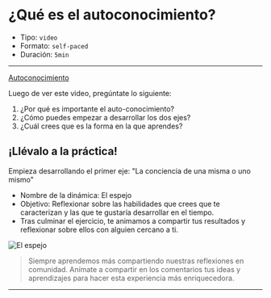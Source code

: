 # ¿Qué es el autoconocimiento?

* Tipo: `video`
* Formato: `self-paced`
* Duración: `5min`

***

[Autoconocimiento](https://vimeo.com/424939718)

Luego de ver este video, pregúntate lo siguiente:

1. ¿Por qué es importante el auto-conocimiento?
2. ¿Cómo puedes empezar a desarrollar los dos ejes?
3. ¿Cuál crees que es la forma en la que aprendes?

## ¡Llévalo a la práctica!

Empieza desarrollando el primer eje: "La conciencia de una misma o uno mismo"

- Nombre de la dinámica: El espejo
- Objetivo: Reflexionar sobre las habilidades que crees que te caracterizan y las que te gustaría desarrollar en el tiempo.
- Tras culminar el ejercicio, te animamos a compartir tus resultados y reflexionar sobre ellos con alguien cercano a ti.

![El espejo](https://user-images.githubusercontent.com/36275285/83952344-e8a65200-a7fd-11ea-8a8d-c3ea88ba665f.png)

> Siempre aprendemos más compartiendo nuestras reflexiones en comunidad. Anímate a compartir en los comentarios tus ideas y aprendizajes para hacer esta experiencia más enriquecedora. 

***
